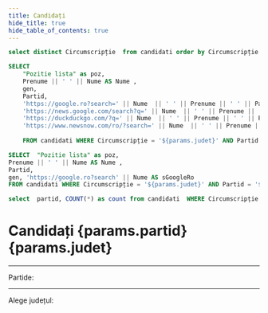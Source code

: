 ```yaml
---
title: Candidați 
hide_title: true
hide_table_of_contents: true
---
```


```sql judete
select distinct Circumscripție	from candidati order by Circumscripție DESC
```

```sql candidati_senat
SELECT  
    "Pozitie lista" as poz, 
    Prenume || ' ' || Nume AS Nume , 
    gen, 
    Partid,
    'https://google.ro?search=' || Nume  || ' ' || Prenume || ' ' || Partid || ' Senat'  AS G, 
    'https://news.google.com/search?q=' || Nume  || ' ' || Prenume || ' ' || Partid || '&hl=ro&gl=RO&ceid=RO:ro' AS gN,
    'https://duckduckgo.com/?q=' || Nume  || ' ' || Prenume || ' ' || Partid || '&kp=-2' AS DDG, 
    'https://www.newsnow.com/ro/?search=' || Nume  || ' ' || Prenume || ' ' || Partid || '&lang=ro' AS NN 
     
    FROM candidati WHERE Circumscripție = '${params.judet}' AND Partid = '${params.partid}' AND  Funcție ='S'  ORDER BY "Pozitie lista" ASC
```

```sql candidati_cd
SELECT  "Pozitie lista" as poz, 
Prenume || ' ' || Nume AS Nume , 
Partid,
gen, 'https://google.ro?search' || Nume AS sGoogleRo 
FROM candidati WHERE Circumscripție = '${params.judet}' AND Partid = '${params.partid}' AND  Funcție ='CD'  ORDER BY "Pozitie lista" ASC
```

```sql partide_judet
select  partid, COUNT(*) as count from candidati  WHERE Circumscripție = '${params.judet}' AND partid NOT NULL GROUP BY partid ORDER BY count DESC 
```

# Candidați {params.partid} {params.judet}

<div class="flex">
    <div class="grow w-1">       
        <ListaCandidati candidati={candidati_senat} camera="senat" title="Senat" />
    </div>
    <div class="grow w-1">
        <ListaCandidati candidati={candidati_cd} camera="camera deputaților" title="Camera Deputaților" />
    </div>
 </div>

 ---
Partide:  <ListaPartide judet={params.judet} partide={partide_judet} />

 ----
 
 Alege județul:  <ListaJudete judete={judete} partid={params.partid} />